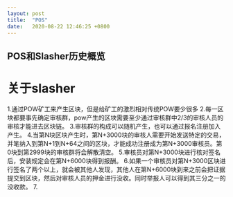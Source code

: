 ```yaml
---
layout: post
title:  "POS"
date:   2020-08-22 12:46:25 +0800
---
```


## POS和Slasher历史概览
# 关于slasher
1.通过POW矿工来产生区块，但是给矿工的激烈相对传统POW要少很多
2.每一区块都要事先确定审核群，pow产生的区块需要至少通过审核群中2/3的审核人员的审核才能进去区块链。
3.审核群的构成可以随机产生，也可以通过报名注册加入产生。
4.当第N块区块产生时，第N+3000块的审核人需要开始发送特定的交易，并笔纳入到第N+1到N+64之间的区块，才能成功注册成为第N+3000审核员。第0块到第2999块的审核群将会解散清空。
5.审核员对第N+3000块进行核对签名后，安装规定会在第N+6000块得到报酬。
6.如果一个审核员对第N+3000区块进行签名了两个以上，就会被其他人发现，其他人在第N+6000块到来之前会把证据提交到区块，然后对审核人员的押金进行没收。同时举报人可以得到其三分之一的没收款。
7.
